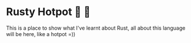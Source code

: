 # Rusty Hotpot 🦀 🍲

This is a place to show what I've learnt about Rust, all about this language will be here, like a hotpot =))
